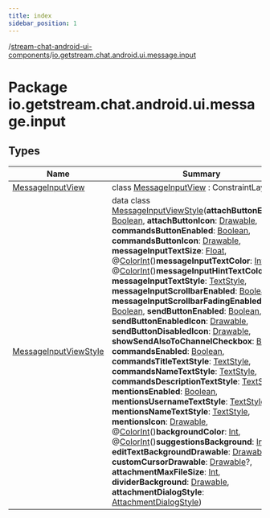 ```yaml
---
title: index
sidebar_position: 1
---
```

/[stream-chat-android-ui-components](../index.md)/[io.getstream.chat.android.ui.message.input](index.md)  
  
  
  
# Package io.getstream.chat.android.ui.message.input  
  
  
## Types  
  
|  Name |  Summary | 
|---|---|
| <a name="io.getstream.chat.android.ui.message.input/MessageInputView///PointingToDeclaration/"></a>[MessageInputView](MessageInputView/index.md)| <a name="io.getstream.chat.android.ui.message.input/MessageInputView///PointingToDeclaration/"></a>class [MessageInputView](MessageInputView/index.md) : ConstraintLayout|
| <a name="io.getstream.chat.android.ui.message.input/MessageInputViewStyle///PointingToDeclaration/"></a>[MessageInputViewStyle](MessageInputViewStyle/index.md)| <a name="io.getstream.chat.android.ui.message.input/MessageInputViewStyle///PointingToDeclaration/"></a>data class [MessageInputViewStyle](MessageInputViewStyle/index.md)(**attachButtonEnabled**: [Boolean](https://kotlinlang.org/api/latest/jvm/stdlib/kotlin/-boolean/index.html), **attachButtonIcon**: [Drawable](https://developer.android.com/reference/kotlin/android/graphics/drawable/Drawable.html), **commandsButtonEnabled**: [Boolean](https://kotlinlang.org/api/latest/jvm/stdlib/kotlin/-boolean/index.html), **commandsButtonIcon**: [Drawable](https://developer.android.com/reference/kotlin/android/graphics/drawable/Drawable.html), **messageInputTextSize**: [Float](https://kotlinlang.org/api/latest/jvm/stdlib/kotlin/-float/index.html), @[ColorInt](https://developer.android.com/reference/kotlin/androidx/annotation/ColorInt.html)()**messageInputTextColor**: [Int](https://kotlinlang.org/api/latest/jvm/stdlib/kotlin/-int/index.html), @[ColorInt](https://developer.android.com/reference/kotlin/androidx/annotation/ColorInt.html)()**messageInputHintTextColor**: [Int](https://kotlinlang.org/api/latest/jvm/stdlib/kotlin/-int/index.html), **messageInputTextStyle**: [TextStyle](../io.getstream.chat.android.ui.common.style/TextStyle/index.md), **messageInputScrollbarEnabled**: [Boolean](https://kotlinlang.org/api/latest/jvm/stdlib/kotlin/-boolean/index.html), **messageInputScrollbarFadingEnabled**: [Boolean](https://kotlinlang.org/api/latest/jvm/stdlib/kotlin/-boolean/index.html), **sendButtonEnabled**: [Boolean](https://kotlinlang.org/api/latest/jvm/stdlib/kotlin/-boolean/index.html), **sendButtonEnabledIcon**: [Drawable](https://developer.android.com/reference/kotlin/android/graphics/drawable/Drawable.html), **sendButtonDisabledIcon**: [Drawable](https://developer.android.com/reference/kotlin/android/graphics/drawable/Drawable.html), **showSendAlsoToChannelCheckbox**: [Boolean](https://kotlinlang.org/api/latest/jvm/stdlib/kotlin/-boolean/index.html), **commandsEnabled**: [Boolean](https://kotlinlang.org/api/latest/jvm/stdlib/kotlin/-boolean/index.html), **commandsTitleTextStyle**: [TextStyle](../io.getstream.chat.android.ui.common.style/TextStyle/index.md), **commandsNameTextStyle**: [TextStyle](../io.getstream.chat.android.ui.common.style/TextStyle/index.md), **commandsDescriptionTextStyle**: [TextStyle](../io.getstream.chat.android.ui.common.style/TextStyle/index.md), **mentionsEnabled**: [Boolean](https://kotlinlang.org/api/latest/jvm/stdlib/kotlin/-boolean/index.html), **mentionsUsernameTextStyle**: [TextStyle](../io.getstream.chat.android.ui.common.style/TextStyle/index.md), **mentionsNameTextStyle**: [TextStyle](../io.getstream.chat.android.ui.common.style/TextStyle/index.md), **mentionsIcon**: [Drawable](https://developer.android.com/reference/kotlin/android/graphics/drawable/Drawable.html), @[ColorInt](https://developer.android.com/reference/kotlin/androidx/annotation/ColorInt.html)()**backgroundColor**: [Int](https://kotlinlang.org/api/latest/jvm/stdlib/kotlin/-int/index.html), @[ColorInt](https://developer.android.com/reference/kotlin/androidx/annotation/ColorInt.html)()**suggestionsBackground**: [Int](https://kotlinlang.org/api/latest/jvm/stdlib/kotlin/-int/index.html), **editTextBackgroundDrawable**: [Drawable](https://developer.android.com/reference/kotlin/android/graphics/drawable/Drawable.html), **customCursorDrawable**: [Drawable](https://developer.android.com/reference/kotlin/android/graphics/drawable/Drawable.html)?, **attachmentMaxFileSize**: [Int](https://kotlinlang.org/api/latest/jvm/stdlib/kotlin/-int/index.html), **dividerBackground**: [Drawable](https://developer.android.com/reference/kotlin/android/graphics/drawable/Drawable.html), **attachmentDialogStyle**: [AttachmentDialogStyle](../io.getstream.chat.android.ui.message.input.attachment.internal/AttachmentDialogStyle/index.md))|


